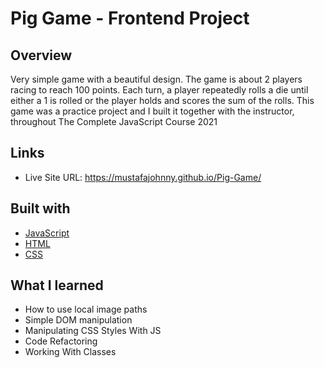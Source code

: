# Pig Game - Frontend Project

## Overview
Very simple game with a beautiful design. The game is about 2 players racing to reach 100 points. Each turn, a player repeatedly rolls a die until either a 1 is rolled or the player holds and scores the sum of the rolls. This game was a practice project and I built it together with the instructor, throughout The Complete JavaScript Course 2021

## Links

- Live Site URL: https://mustafajohnny.github.io/Pig-Game/


## Built with

- [JavaScript](https://developer.mozilla.org/en-US/docs/Web/JavaScript)
- [HTML](https://developer.mozilla.org/en-US/docs/Web/HTML)
- [CSS](https://developer.mozilla.org/en-US/docs/Web/CSS)



## What I learned

- How to use local image paths 
- Simple DOM manipulation
- Manipulating CSS Styles With JS
- Code Refactoring 
- Working With Classes
